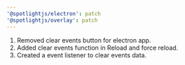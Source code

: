 ```yaml
---
'@spotlightjs/electron': patch
'@spotlightjs/overlay': patch
---
```


1. Removed clear events button for electron app.
2. Added clear events function in Reload and force reload.
3. Created a event listener to clear events data.

